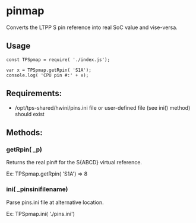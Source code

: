 # pinmap

Converts the LTPP S<x><y> pin reference into real SoC value and vise-versa.

## Usage

```
const TPSpmap = require( './index.js');

var x = TPSpmap.getRpin( 'S1A');
console.log( 'CPU pin #:' + x);
```

## Requirements:

* /opt/tps-shared/hwini/pins.ini file or user-defined file (see ini() method)
should exist

## Methods:

### getRpin( _p)

Returns the real pin# for the S<N>{ABCD} virtual reference.

Ex: TPSpmap.getRpin( 'S1A') => 8

### ini( _pinsinifilename)

Parse pins.ini file at alternative location.

Ex: TPSpmap.ini( './pins.ini')
